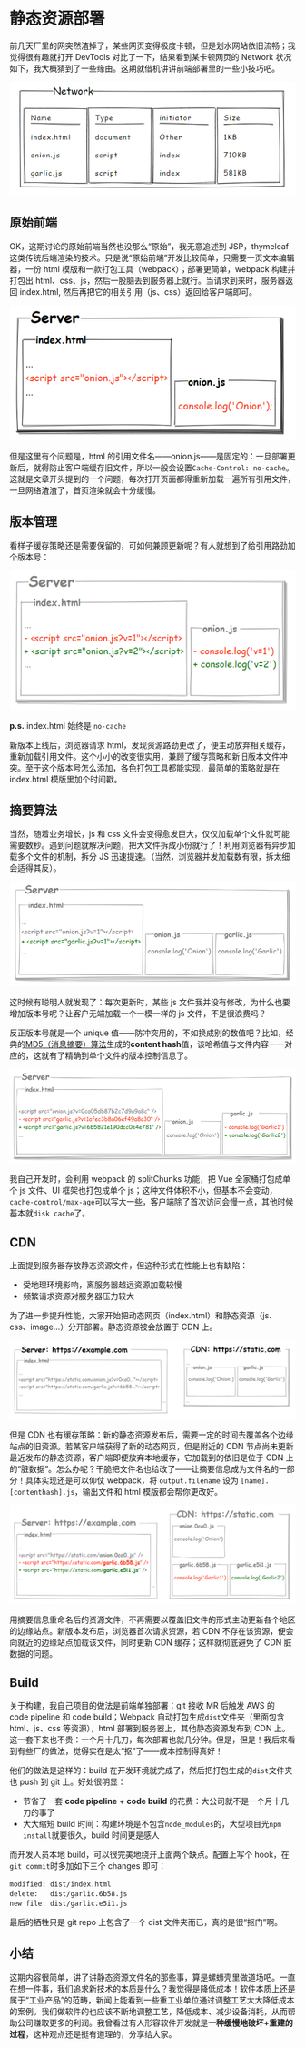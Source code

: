 # 静态资源部署

前几天厂里的网突然渣掉了，某些网页变得极度卡顿，但是划水网站依旧流畅；我觉得很有趣就打开 DevTools 对比了一下，结果看到某卡顿网页的 Network 状况如下，我大概猜到了一些缘由。这期就借机讲讲前端部署里的一些小技巧吧。

![Network][0]

## 原始前端

OK，这期讨论的原始前端当然也没那么“原始”，我无意追述到 JSP，thymeleaf 这类传统后端渲染的技术。只是说“原始前端”开发比较简单，只需要一页文本编辑器，一份 html 模版和一款打包工具（webpack）；部署更简单，webpack 构建并打包出 html、css、js，然后一股脑丢到服务器上就行。当请求到来时，服务器返回 index.html, 然后再把它的相关引用（js、css）返回给客户端即可。

![Server][1]

但是这里有个问题是，html 的引用文件名——onion.js——是固定的：一旦部署更新后，就得防止客户端缓存旧文件，所以一般会设置`Cache-Control: no-cache`。这就是文章开头提到的一个问题，每次打开页面都得重新加载一遍所有引用文件，一旦网络渣渣了，首页渲染就会十分缓慢。

## 版本管理

看样子缓存策略还是需要保留的，可如何兼顾更新呢？有人就想到了给引用路劲加个版本号：

![Version][3]

**p.s.** index.html 始终是 `no-cache`

新版本上线后，浏览器请求 html，发现资源路劲更改了，便主动放弃相关缓存，重新加载引用文件。这个小小的改变很实用，兼顾了缓存策略和新旧版本文件冲突。至于这个版本号怎么添加，各色打包工具都能实现，最简单的策略就是在 index.html 模版里加个时间戳。

## 摘要算法

当然，随着业务增长，js 和 css 文件会变得愈发巨大，仅仅加载单个文件就可能需要数秒。遇到问题就解决问题，把大文件拆成小份就行了！利用浏览器有异步加载多个文件的机制，拆分 JS 迅速提速。（当然，浏览器并发加载数有限，拆太细会适得其反）。

![multi-link][4]

这时候有聪明人就发现了：每次更新时，某些 js 文件我并没有修改，为什么也要增加版本号呢？让客户无端加载一个一模一样的 js 文件，不是很浪费吗？

反正版本号就是一个 unique 值——防冲突用的，不如换成别的数值吧？比如，经典的[MD5（消息摘要）算法][10]生成的**content hash**值，该哈希值与文件内容一一对应的，这就有了精确到单个文件的版本控制信息了。

![Content Hash][5]

我自己开发时，会利用 webpack 的 splitChunks 功能，把 Vue 全家桶打包成单个 js 文件、UI 框架也打包成单个 js；这种文件体积不小，但基本不会变动，`cache-control/max-age`可以写大一些，客户端除了首次访问会慢一点，其他时候基本就`disk cache`了。

## CDN

上面提到服务器存放静态资源文件，但这种形式在性能上也有缺陷：

* 受地理环境影响，离服务器越远资源加载较慢
* 频繁请求资源对服务器压力较大

为了进一步提升性能，大家开始把动态网页（index.html）和静态资源（js、css、image...）分开部署。静态资源被会放置于 CDN 上。

![CDN][6]

但是 CDN 也有缓存策略：新的静态资源发布后，需要一定的时间去覆盖各个边缘站点的旧资源。若某客户端获得了新的动态网页，但是附近的 CDN 节点尚未更新最近发布的静态资源，客户端即便放弃本地缓存，它加载到的依旧是位于 CDN 上的“脏数据”。怎么办呢？干脆把文件名也给改了——让摘要信息成为文件名的一部分！具体实现还是可以仰仗 webpack，将 `output.filename` 设为 `[name].[contenthash].js`，输出文件和 html 模版都会帮你更改好。

![Hash Name][7]

用摘要信息重命名后的资源文件，不再需要以覆盖旧文件的形式主动更新各个地区的边缘站点。新版本发布后，浏览器首次请求资源，若 CDN 不存在该资源，便会向就近的边缘站点加载该文件，同时更新 CDN 缓存；这样就彻底避免了 CDN 脏数据的问题。

## Build

关于构建，我自己项目的做法是前端单独部署：git 接收 MR 后触发 AWS 的 code pipeline 和 code build；Webpack 自动打包生成`dist`文件夹（里面包含 html、js、css 等资源），html 部署到服务器上，其他静态资源发布到 CDN 上。这一套下来也不贵：一个月十几刀，每次部署也就几分钟。但是，但是！我后来看到有些厂的做法，觉得实在是太“抠”了——成本控制得真好！

他们的做法是这样的：build 在开发环境就完成了，然后把打包生成的`dist`文件夹也 push 到 git 上。好处很明显：

* 节省了一套 **code pipeline** + **code build** 的花费：大公司就不是一个月十几刀的事了
* 大大缩短 build 时间：构建环境是不包含`node_modules`的，大型项目光`npm install`就要很久，build 时间更是感人

而开发人员本地 build，可以很完美地绕开上面两个缺点。配置上写个 hook，在`git commit`时多加如下三个 changes 即可：

```bash
modified: dist/index.html
delete:   dist/garlic.6b58.js
new file: dist/garlic.e5i1.js
```

最后的牺牲只是 git repo 上包含了一个 dist 文件夹而已，真的是很“抠门”啊。

## 小结

这期内容很简单，讲了讲静态资源文件名的那些事，算是螺蛳壳里做道场吧。一直在想一件事，我们追求新技术的本质是什么？我觉得是降低成本！软件本质上还是属于“工业产品”的范畴，新闻上能看到一些重工业单位通过调整工艺大大降低成本的案例。我们做软件的也应该不断地调整工艺，降低成本、减少设备消耗，从而帮助公司赚取更多的利润。我曾看过有人形容软件开发就是**一种缓慢地破坏+重建的过程**，这种观点还是挺有道理的，分享给大家。

[0]: ./img/network.png
[1]: ./img/server.png
[3]: ./img/version.png
[4]: ./img/split.png
[5]: ./img/hash.png
[6]: ./img/cdn.png
[7]: ./img/hashname.png
[10]: https://en.wikipedia.org/wiki/MD5
